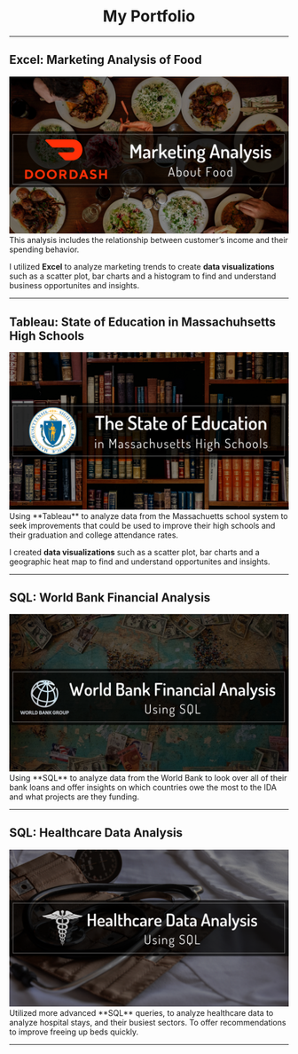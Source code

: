 <h1 align="center" color="green"> My Portfolio </h1>

----

<h2>Excel: Marketing Analysis of Food</h2>
<a href="https://www.linkedin.com/pulse/doordash-examining-marketing-trends-using-excel-melissa-voda"><img src="/images/ddarticle.png"></a>
This analysis includes the relationship between customer’s income and their spending behavior. 

I utilized **Excel** to analyze marketing trends to create **data visualizations** such as a scatter plot, bar charts and a histogram to find and understand business opportunites and insights.

----

<h2>Tableau: State of Education in Massachuhsetts High Schools</h2>
<a href="https://www.linkedin.com/pulse/state-education-massachusetts-high-schools-melissa-voda"><img src="/images/MassEducation.png"></a>
Using **Tableau** to analyze data from the Massachuetts school system to seek improvements that could be used to improve their high schools and their graduation and college attendance rates. 

I created **data visualizations** such as a scatter plot, bar charts and a geographic heat map to find and understand opportunites and insights.

----

<h2>SQL: World Bank Financial Analysis</h2>
<a href="https://www.linkedin.com/pulse/world-bank-financial-analysis-melissa-voda"><img src="/images/Bank.png"></a>
Using **SQL** to analyze data from the World Bank to look over all of their bank loans and offer insights on which countries owe the most to the IDA and what projects are they funding.

----

<h2>SQL: Healthcare Data Analysis</h2>
<a href="https://www.linkedin.com/pulse/healthcare-data-analysis-melissa-voda/"><img src="/images/Healthcare.png"></a>
Utilized more advanced **SQL** queries, to analyze healthcare data to analyze hospital stays, and their busiest sectors. To offer recommendations to improve freeing up beds quickly.

----
 
